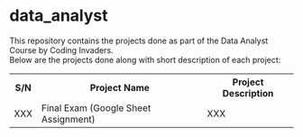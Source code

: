 # data_analyst
This repository contains the projects done as part of the Data Analyst Course by Coding Invaders.
<br>
Below are the projects done along with short description of each project:

<table>
<th>S/N</th><th>Project Name</th><th>Project Description</th>
<tr>
<td>
XXX
</td>
<td>
Final Exam (Google Sheet Assignment)
</td>
<td>
XXX
</td>
</tr>
</table>